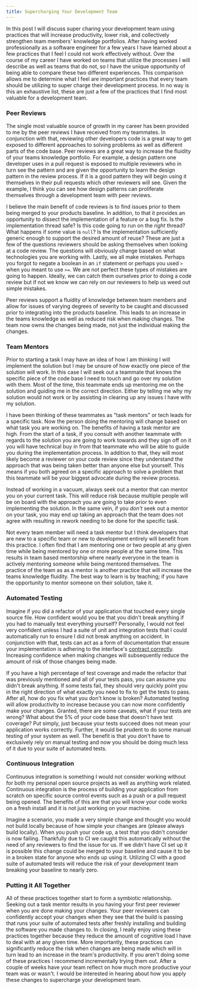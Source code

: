 ```yaml
---
title: Supercharging Your Development Team
---
```


In this post I will discuss super charing your development team using practices that will increase productivity, lower risk, and collectively strengthen team members' knowledge portfolios. After having worked professionally as a software engineer for a few years I have learned about a few practices that I feel I could not work effectively without. Over the course of my career I have worked on teams that utilize the processes I will describe as well as teams that do not, so I have the unique opportunity of being able to compare these two different experiences. This comparison allows me to determine what I feel are important practices that every team should be utilizing to super charge their development process. In no way is this an exhaustive list, these are just a few of the practices that I find most valuable for a development team. 

### Peer Reviews
The single most valuable source of growth in my career has been provided to me by the peer reviews I have received from my teammates. In conjunction with that, reviewing other developers code is a great way to get exposed to different approaches to solving problems as well as different parts of the code base. Peer reviews are a great way to increase the fluidity of your teams knowledge portfolio. For example, a design pattern one developer uses in a pull request is exposed to multiple reviewers who in turn see the pattern and are given the opportunity to learn the design pattern in the review process. If it is a good pattern they will begin using it themselves in their pull requests which other reviewers will see. Given the example, I think you can see how design patterns can proliferate themselves through a development team with peer reviews.

I believe the main benefit of code reviews is to find issues prior to them being merged to your products baseline. In addition, to that it provides an opportunity to dissect the implementation of a feature or a bug fix. Is the implementation thread safe? Is this code going to run on the *right* thread? What happens if some value is `null`? Is the implementation sufficiently generic enough to support the desired amount of reuse? These are just a few of the questions reviewers should be asking themselves when looking at a code review. The questions will obviously change based on what technologies you are working with. Lastly, we all make mistakes. Perhaps you forgot to negate a boolean in an `if` statement or perhaps you used `>` when you meant to use `>=`. We are not perfect these types of mistakes are going to happen. Ideally, we can catch them ourselves prior to doing a code review but if not we know we can rely on our reviewers to help us weed out simple mistakes.  

Peer reviews support a fluidity of knowledge between team members and allow for issues of varying degrees of severity to be caught and discussed prior to integrating into the products baseline. This leads to an increase in the teams knowledge as well as reduced risk when making changes. The team now owns the changes being made, not just the individual making the changes.

### Team Mentors
Prior to starting a task I may have an idea of how I am thinking I will implement the solution but I may be unsure of how exactly one piece of the solution will work. In this case I will seek out a teammate that knows the specific piece of the code base I need to touch and go over my solution with them. Most of the time, this teammate ends up mentoring me on the solution and guiding me in the correct direction. Either by telling me why my solution would not work or by assisting in clearing up any issues I have with my solution.

I have been thinking of these teammates as "task mentors" or tech leads for a specific task. Now the person doing the mentoring will change based on what task you are working on. The benefits of having a task mentor are high. From the start of a task, if you consult with another teammate with regards to the solution you are going to work towards and they sign off on it you will have technical buy in from that teammate who will be able to guide you during the implementation process. In addition to that, they will most likely become a reviewer on your code review since they understand the approach that was being taken better than anyone else but yourself. This means if you both agreed on a specific approach to solve a problem that this teammate will be your biggest advocate during the review process.

Instead of working in a vacuum, always seek out a mentor that can mentor you on your current task. This will reduce risk because multiple people will be on board with the approach you are going to take prior to even implementing the solution. In the same vein, if you *don't* seek out a mentor on your task, you may end up taking an approach that the team does not agree with resulting in rework needing to be done for the specific task. 

Not every team member will need a task mentor but I think developers that are new to a specific team or new to development entirely will benefit from this practice. I often find that I am mentoring one or two people at any given time while being mentored by one or more people at the same time. This results in team based mentorship where nearly everyone in the team is actively mentoring someone while being mentored themselves. The practice of the team as as a mentor is another practice that will increase the teams knowledge fluidity. The best way to learn is by teaching; if you have the opportunity to mentor someone on their solution, take it.  

### Automated Testing
Imagine if you did a refactor of your application that touched every single source file. How confident would you be that you didn't break anything if you had to manually test everything yourself? Personally, I would not feel very confident unless I had a suite of unit and integration tests that I could automatically run to ensure I did not break anything on accident. In conjunction with that, tests can act as a form of documentation that ensure your implementation is adhering to the interface's [contract correctly](https://jspengeman.com/being-a-pragmatic-programmer-part-2). Increasing confidence when making changes will subsequently reduce the amount of risk of those changes being made.

If you have a high percentage of test coverage and made the refactor that was previously mentioned and all of your tests pass, you can assume you didn't break anything. If some tests fail, they should very quickly point you in the right direction of what exactly you need to fix to get the tests to pass. After all, how do you fix what you don't know is broken? Automated testing will allow productivity to increase because you can now more confidently make your changes. Granted, there are some caveats, what if your tests are wrong? What about the 5% of your code base that doesn't have test coverage? Put simply, just because your tests succeed does not mean your application works correctly. Further, it would be prudent to do some manual testing of your system as well. The benefit is that you don't have to exclusively rely on manual testing and now you should be doing much less of it due to your suite of automated tests. 

### Continuous Integration
Continuous integration is something I would not consider working without for both my personal open source projects as well as anything work related. Continuous integration is the process of building your application from scratch on specific source control events such as a push or a pull request being opened. The benefits of this are that you will know your code works on a fresh install and it is not just working on your machine. 

Imagine a scenario, you made a very simple change and thought you would not build locally because of how simple your changes are (please always build locally). When you push your code up, a test that you didn't consider is now failing. Thankfully due to CI we caught this automatically without the need of any reviewers to find the issue for us. If we didn't have CI set up it is possible this change could be merged to your baseline and cause it to be in a broken state for anyone who ends up using it. Utilizing CI with a good suite of automated tests will reduce the risk of your development team breaking your baseline to nearly zero. 

### Putting it All Together
All of these practices together start to form a symbiotic relationship. Seeking out a task mentor results in you having your first peer reviewer when you are done making your changes. Your peer reviewers can confidently accept your changes when they see that the build is passing that runs your suite of automated tests after freshly installing and building the software you made changes to. In closing, I really enjoy using these practices together because they reduce the amount of cognitive load I have to deal with at any given time. More importantly, these practices can significantly reduce the risk when changes are being made which will in turn lead to an increase in the team's productivity. If you aren't doing some of these practices I recommend incrementally trying them out. After a couple of weeks have your team reflect on how much more productive your team was or wasn't. I would be interested in hearing about how you apply these changes to supercharge your development team.    